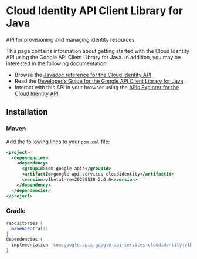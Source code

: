# Cloud Identity API Client Library for Java

API for provisioning and managing identity resources.

This page contains information about getting started with the Cloud Identity API
using the Google API Client Library for Java. In addition, you may be interested
in the following documentation:

* Browse the [Javadoc reference for the Cloud Identity API][javadoc]
* Read the [Developer's Guide for the Google API Client Library for Java][google-api-client].
* Interact with this API in your browser using the [APIs Explorer for the Cloud Identity API][api-explorer]

## Installation

### Maven

Add the following lines to your `pom.xml` file:

```xml
<project>
  <dependencies>
    <dependency>
      <groupId>com.google.apis</groupId>
      <artifactId>google-api-services-cloudidentity</artifactId>
      <version>v1beta1-rev20230530-2.0.0</version>
    </dependency>
  </dependencies>
</project>
```

### Gradle

```gradle
repositories {
  mavenCentral()
}
dependencies {
  implementation 'com.google.apis:google-api-services-cloudidentity:v1beta1-rev20230530-2.0.0'
}
```

[javadoc]: https://googleapis.dev/java/google-api-services-cloudidentity/latest/index.html
[google-api-client]: https://github.com/googleapis/google-api-java-client/
[api-explorer]: https://developers.google.com/apis-explorer/#p/cloudidentity/v1/
